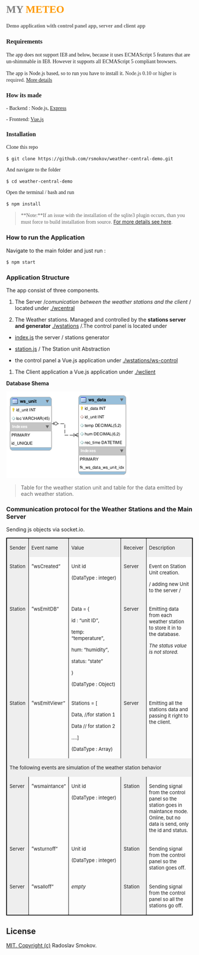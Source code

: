 # <font face="Ubuntu"><font color="#808080">MY</font> <font color="#ff9900">METEO</font></font>

<font face="Ubuntu"><font color="#666666">**Demo application with control panel app, server and client app**</font></font>

### <font face="Ubuntu">Requirements</font>

<font face="Ubuntu">The app does not support IE8 and below, because it uses ECMAScript 5 features that are un-shimmable in IE8\. However it supports all ECMAScript 5 compliant browsers.</font>

<font face="Ubuntu"><font face="Ubuntu"><span style="background: transparent">The app is Node.js based, so to run you have to install it.</span> </font><font color="#333333"><font face="Ubuntu"><span style="background: transparent">Node.js 0.10 or higher is required.</span> </font></font>[<font face="Ubuntu"><span style="background: transparent">More details</span></font>](https://docs.npmjs.com/getting-started/installing-node)

### How its made

<span style="background: transparent"><font face="Ubuntu">- Backend : Node.js,</font> [<font face="Ubuntu">Express</font>](https://expressjs.com/)</span>

<span style="background: transparent"><font face="Ubuntu">- Frontend: [Vue.js](https://vuejs.org/)</font></span>

### Installation

Clone this repo
```sh
$ git clone https://github.com/rsmokov/weather-central-demo.git
```
And navigate to the folder
```sh
$ cd weather-central-demo
```
Open the terminal / bash and run
```sh
$ npm install
```
> **Note:**If an issue with the installation of the sqlite3 plugin occurs, than you must force to build installation from source.</font> [<font size="2">For more details see here</font>](https://www.npmjs.com/package/sqlite3#source-install)<font size="2">.</font>

### How to run the Application

Navigate to the main folder and just run :
```sh
$ npm start
```
### Application Structure

The app consist of three components.

1.  The Server /_comunication between the weather stations and the client_ / located under [./wcentral](./wcentral)

2.  The Weather stations. Managed and controlled by the **stations server and generator** [./wstations](./wstations) /.The control panel is located under

*   [index.js](./wstations/index.js)  the server / stations generator

*   [station.js](./wstations/station.js)  / The Station unit Abstraction

*   the control panel a Vue.js application under [./wstations/ws-control](./wstations/ws-control)

1.  The Client application a Vue.js application under [./wclient](./wclient)

**Database Shema**

![](./docu/schema.png)  

>Table for the weather station unit and table for the data emitted by each weather station.

### Communication protocol for the Weather Stations and the Main Server

Sending js objects via socket.io.

<table width="100%" border="1" bordercolor="#000000" cellpadding="5" cellspacing="0" rules="COLS"><colgroup><col width="22*"> <col width="38*"> <col width="90*"> <col width="24*"> <col width="82*"></colgroup>

<tbody>

<tr valign="TOP">

<td width="9%" bgcolor="#eeeeee">

<font color="#1c1c1c"><font size="2"><span style="background: transparent">Sender</span></font></font>

</td>

<td width="15%" bgcolor="#eeeeee">

<font color="#1c1c1c"><font size="2"><span style="background: transparent">Event name</span></font></font>

</td>

<td width="35%" bgcolor="#eeeeee">

<font color="#1c1c1c"><font size="2"><span style="background: transparent">Value</span></font></font>

</td>

<td width="9%" bgcolor="#eeeeee">

<font color="#1c1c1c"><font size="2"><span style="background: transparent">Receiver</span></font></font>

</td>

<td width="32%" bgcolor="#eeeeee">

<font color="#1c1c1c"><font size="2"><span style="background: transparent">Description</span></font></font>

</td>

</tr>

<tr valign="TOP">

<td width="9%" bgcolor="#eeeeee">

<font size="2">Station</font>

</td>

<td width="15%">

“<font size="2">wsCreated”</font>

</td>

<td width="35%">

<font size="2">Unit id</font>

<font size="2">(DataType : integer)</font>

</td>

<td width="9%" bgcolor="#eeeeee">

<font size="2">Server</font>

</td>

<td width="32%">

<font size="2">Event on Station Unit creation.</font>

<font size="2">/ adding new Unit to the server /</font>

</td>

</tr>

<tr valign="TOP">

<td width="9%" bgcolor="#eeeeee">

<font size="2">Station</font>

</td>

<td width="15%">

“<font size="2">wsEmitDB”</font>

</td>

<td width="35%">

<font size="2">Data = {</font>

<font size="2">id : “unit ID”,</font>

<font size="2">temp: “temperature”,</font>

<font size="2">hum: “humidity”,</font>

<font size="2">status: “state”</font>

<font size="2">}</font>

<font size="2">(DataType : Object)</font>

</td>

<td width="9%" bgcolor="#eeeeee">

<font size="2">Server</font>

</td>

<td width="32%">

<font size="2">Emitting data from each weather station to store it in to the database.</font>

<font size="2">_The status value is not stored._</font>

</td>

</tr>

<tr valign="TOP">

<td width="9%" bgcolor="#eeeeee">

<font size="2">Station</font>

</td>

<td width="15%">

“<font size="2">wsEmitViewr”</font>

</td>

<td width="35%">

<font size="2">Stations = [</font>

<font size="2">Data, //for station 1</font>

<font size="2">Data // for station 2</font>

…<font size="2">.]</font>

<font size="2">(DataType : Array)</font>

</td>

<td width="9%" bgcolor="#eeeeee">

<font size="2">Server</font>

</td>

<td width="32%">

<font size="2">Emitting all the stations data and passing it right to the client.</font>

</td>

</tr>

<tr>

<td colspan="5" width="100%" valign="TOP" bgcolor="#eeeeee">

<a name="tw-target-text"></a><font size="2">The following events are simulation of the weather station</font> <font size="2"><span lang="en">behavior</span></font>

</td>

</tr>

<tr valign="TOP">

<td width="9%" bgcolor="#eeeeee">

<font size="2">Server</font>

</td>

<td width="15%">

“<font size="2">wsmaintance”</font>

</td>

<td width="35%">

<font size="2">Unit id</font>

<font size="2">(DataType : integer)</font>

</td>

<td width="9%" bgcolor="#eeeeee">

<font size="2">Station</font>

</td>

<td width="32%">

<font size="2">Sending signal from the control panel so the station goes in maintance mode. Online, but no data is send, only the id and status.</font>

</td>

</tr>

<tr valign="TOP">

<td width="9%" height="46" bgcolor="#eeeeee">

<font size="2">Server</font>

</td>

<td width="15%">

“<font size="2">wsturnoff”</font>

</td>

<td width="35%">

<font size="2">Unit id</font>

<font size="2">(DataType : integer)</font>

</td>

<td width="9%" bgcolor="#eeeeee">

<font size="2">Station</font>

</td>

<td width="32%">

<font size="2">Sending signal from the control panel so the station goes off.</font>

</td>

</tr>

<tr valign="TOP">

<td width="9%" bgcolor="#eeeeee">

<font size="2">Server</font>

</td>

<td width="15%">

“<font size="2">wsalloff”</font>

</td>

<td width="35%">

<font size="2">_empty_</font>

</td>

<td width="9%" bgcolor="#eeeeee">

<font size="2">Station</font>

</td>

<td width="32%">

<font size="2">Sending signal from the control panel so all the stations go off.</font>

</td>

</tr>

</tbody>

</table>

## License
[MIT. Copyright (c)](https://opensource.org/licenses/MIT) Radoslav Smokov.
